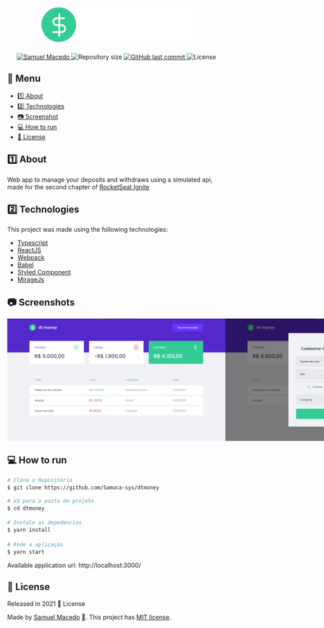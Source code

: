 <div class="bg-gray-dark">
  <h1 align="center">
    <div class="bg-gray-dark">
    <img alt="Logo DtMoney" src="./src/assets/logo.svg" />
    </div>
  </h1>
</div>

<p align="center">
  <a href="https://www.linkedin.com/in/samuel-macedo-12a420a8">
    <img alt="Samuel Macedo" src="https://img.shields.io/badge/-SamuelMF-009db9?style=flat&logo=Linkedin&logoColor=white" />
  </a>

  <img alt="Repository size" src="https://img.shields.io/github/repo-size/Samuca-sys/dtmoney?color=009bd9">

  <a href="https://github.com/Samuca-sys/dtmoney/commits/main">
    <img alt="GitHub last commit" src="https://img.shields.io/github/last-commit/Samuca-sys/dtmoney?color=009bd9">
  </a>

  <img alt="License" src="https://img.shields.io/badge/license-MIT-009db9">
</p>

## :pushpin: Menu
<!-- -->  
- [:one: About](#one-about)
- [:two: Technologies](#two-technologies)
- [:camera: Screenshot](#computer-screenshots)
- [:computer: How to run](#camera-how-to-run)
- [:closed_book: License](#closed_book-license)

## :one: About
Web app to manage your deposits and withdraws using a simulated api, made for the second chapter of [RocketSeat Ignite](https://rocketseat.com.br/)

## :two: Technologies
This project was made using the following technologies:

* [Typescript](https://www.typescriptlang.org/)
* [ReactJS](https://pt-br.reactjs.org/)
* [Webpack](https://webpack.js.org/)
* [Babel](https://babeljs.io/)
* [Styled Component](https://styled-components.com/)
* [MirageJs](https://miragejs.com/)
  
## :camera: Screenshots
<div style="display: flex; flex-direction: 'row'; align-items: 'center';">
  <img src="./public/Home.png" width="800px">
  <img src="./public/Modal.png" width="800px">
</div>

## :computer: How to run

```bash
# Clone o Repositório
$ git clone https://github.com/Samuca-sys/dtmoney
```

```bash
# Vá para a pasta do projeto
$ cd dtmoney

# Instale as depedencias
$ yarn install

# Rode a aplicação
$ yarn start
```
Available application url: http://localhost:3000/

## :closed_book: License

Released in 2021 :closed_book: License

Made by [Samuel Macedo](https://github.com/Samuca-sys) 🚀.
This project has [MIT license](./LICENSE).
